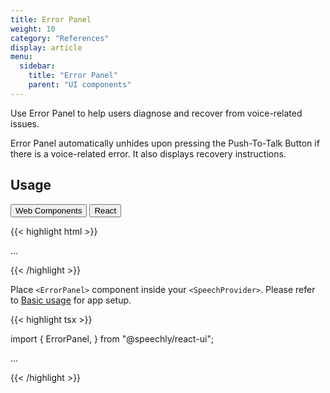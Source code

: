```yaml
---
title: Error Panel
weight: 10
category: "References"
display: article
menu:
  sidebar:
    title: "Error Panel"
    parent: "UI components"
---
```

<script>
  // updateTab function specific to this pages' tabs; called by updateTab() in app.js
  function updateTab() {
    let urlParams = new URLSearchParams(window.location.search);
    selectTab("platform", urlParams.get("platform"));
  }
</script>

Use Error Panel to help users diagnose and recover from voice-related issues.

Error Panel automatically unhides upon pressing the Push-To-Talk Button if there is a voice-related error. It also displays recovery instructions.

## Usage

<div class="tab">
  <button class="tablinks platform WebClient active" onclick="openTab(event, 'platform=WebClient')">Web Components</button>
  <button class="tablinks platform React" onclick="openTab(event, 'platform=React')">React</button>
</div>

<div class="WebClient tabcontent platform code" style="display: block;">

{{< highlight html >}}

<head>
  <script type="text/javascript" src="https://speechly.github.io/browser-ui/dev/error-panel.js"></script>
</head>

...

<body>
  <error-panel
    placement="bottom" >
  </error-panel>
</body>
{{< /highlight >}}

</div>

<div class="React tabcontent platform code">

Place `<ErrorPanel>` component inside your `<SpeechProvider>`. Please refer to [Basic usage](/client-libraries/usage/?platform=React) for app setup.

{{< highlight tsx >}}

import {
  ErrorPanel,
} from "@speechly/react-ui";

...

<ErrorPanel
  placement="bottom"
/>

{{< /highlight >}}

</div>
